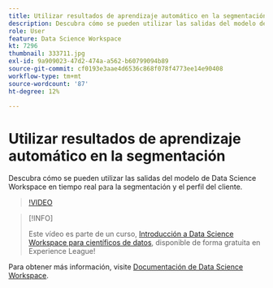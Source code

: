 ```yaml
---
title: Utilizar resultados de aprendizaje automático en la segmentación
description: Descubra cómo se pueden utilizar las salidas del modelo de Data Science Workspace en tiempo real para la segmentación y el perfil del cliente.
role: User
feature: Data Science Workspace
kt: 7296
thumbnail: 333711.jpg
exl-id: 9a909023-47d2-474a-a562-b60799094b89
source-git-commit: cf0193e3aae4d6536c868f078f4773ee14e90408
workflow-type: tm+mt
source-wordcount: '87'
ht-degree: 12%

---
```


# Utilizar resultados de aprendizaje automático en la segmentación

Descubra cómo se pueden utilizar las salidas del modelo de Data Science Workspace en tiempo real para la segmentación y el perfil del cliente.

>[!VIDEO](https://video.tv.adobe.com/v/333711)

>[!INFO]
>
> Este vídeo es parte de un curso, [Introducción a Data Science Workspace para científicos de datos](https://experienceleague.adobe.com/?recommended=ExperiencePlatform-U-1-2021.1.dsw), disponible de forma gratuita en Experience League!

Para obtener más información, visite [Documentación de Data Science Workspace](https://experienceleague.adobe.com/docs/experience-platform/data-science-workspace/home.html?lang=es).
